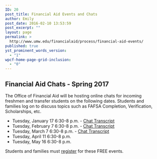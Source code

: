 ```yaml
---
ID: 20
post_title: Financial Aid Events and Chats
author: Emily
post_date: 2016-02-10 13:53:59
post_excerpt: ""
layout: page
permalink: >
  http://www.umw.edu/financialaid/process/financial-aid-events/
published: true
yst_prominent_words_version:
  - "1"
wpcf-home-page-grid-inclusion:
  - "0"
---
```

<h2></h2>
<h2>Financial Aid Chats - Spring 2017</h2>
The Office of Financial Aid will be hosting online chats for incoming freshmen and transfer students on the following dates. Students and families log on to discuss topics such as FAFSA Completion, Verification, Scholarships, etc.
<ul>
 	<li>Tuesday, January 17 6:30-8 p.m. - <a href="http://www.umw.edu/financialaid/wp-content/uploads/sites/31/2017/02/Financial-Aid-Chat-January-17_2017.docx">Chat Transcript</a></li>
 	<li>Tuesday, February 7 6:30-8 p.m. - <a href="http://www.umw.edu/financialaid/wp-content/uploads/sites/31/2016/02/Financial-Aid-Chat-2-7-17.docx">Chat Transcript</a></li>
 	<li>Tuesday, March 7 6:30-8 p.m. - <a href="http://www.umw.edu/financialaid/wp-content/uploads/sites/31/2016/02/Financial-Aid-Chat-03-07-17.docx">Chat Transcript</a></li>
 	<li>Tuesday, April 11 6:30-8 p.m.</li>
 	<li>Tuesday, May 16 6:30-8 p.m.</li>
</ul>
Students and families must <a href="https://umw.askadmissions.net/emtinterestpage.aspx?ip=chatreg">register</a> for these FREE events.